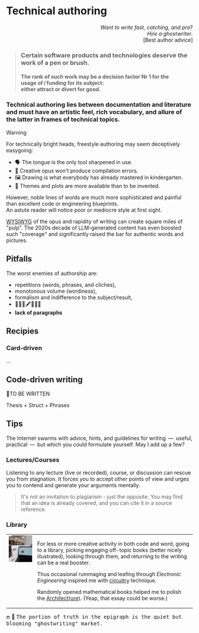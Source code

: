 # Technical authoring

<p dir="rtl">?<i>Want to write fast, catching, and pro<br>.Hire a ghostwriter</i><br />
[Best author advice]</p>

> ### Certain software products and technologies deserve the work of a pen or brush.
> #### The rank of such work may be a decision factor Nr&nbsp;1 for the usage&nbsp;of&thinsp;/&thinsp;funding&nbsp;for its subject:<br />either attract or divert for good.

### Technical authoring lies between documentation and literature and must have an artistic feel, rich vocabulary, and allure of the latter in frames of technical topics.

> [!WARNING]
> For technically bright heads, freestyle authoring may seem deceptively easygoing: 
> * 🗣️ The tongue is the only tool sharpened in use.
> * 🎼 Creative opus won't produce compilation errors.
> * 🖼️ Drawing is what everybody has already mastered in kindergarten.
> * 🎁 Themes and plots are more available than to be invented.
>
> However, noble lines of words are much more sophisticated and painful than excellent code or engineering blueprints.\
> An astute reader will notice poor or mediocre style at  first sight.
  
<span title="&nbsp; What You See Is What You Write"><ins>WYSIWYG</ins></span> of the opus and rapidity of writing can create square miles of "pulp". 
The 2020s decade of LLM-generated content has even boosted such "coverage" and significantly raised the bar for authentic words and pictures.

## Pitfalls

The worst enemies of authorship are:

- repetitions (words, phrases, and cliches),
- monotonous volume (wordiness),
- formalism and indifference to the subject/result,
- 🚧🚧🚧🖋️🚧🚧🚧
- **lack of paragraphs**

## Recipies 

### Card-driven

...

## Code-driven writing

🚧TO BE WRITTEN

Thesis + Struct + Phrases

## Tips

The Internet swarms with advice, hints, and guidelines for writing &thinsp;&mdash;&thinsp; useful, practical &thinsp;&mdash;&thinsp; but which you could formulate yourself. May I add up a few?

### Lectures/Courses

Listening to any lecture (live or recorded), course, or discussion can rescue you from stagnation. It forces you to accept other points of view and urges you to contend and generate your arguments mentally.

> It's not an invitation to plagiarism - just the opposite. You may find that an idea is already covered, and you can cite it in a source reference.

### Library

<table><tr valign="top"><td>
  <picture><img width="250px" alt="&nbsp;Snapshot from the lib" src="../../_rsc/_img/photo/blog/spots/StadtBiblio.jpg" /></picture>
</td><td>
  <p>For less or more creative activity in both code and word, going to a library, picking engaging off-topic books (better nicely illustrated), looking through them, and returning to the writing can be a real booster.</p>
  <p>Thus occasional rummaging and leafing through <i>Electronic Engineering</i> inspired me with <a href="https://github.com/BYTESHAUS/use-dev/blob/main/README%2B/techniques/README%2B/circuitry/README.md#why-circuitry">circuitry</a> technique.</p>
  <p>Randomly opened mathematical books helped me to polish the <a href="essays/README+/SW_architect-aTake.md">Architect(ure)</a>. (Yeap, that essay could be worse.)</p>
</td></tr></table>

🔚 🧂 <samp>The portion of truth in the epigraph is the quiet but blooming "ghostwriting" market.</samp>
